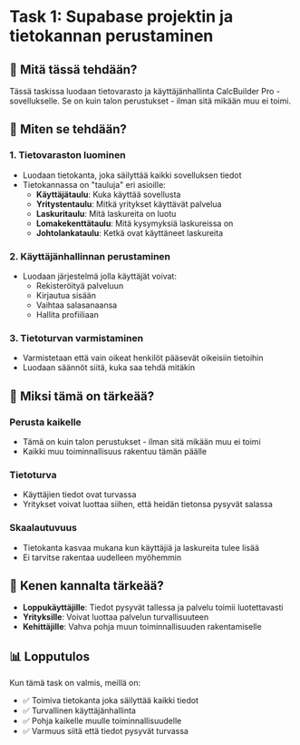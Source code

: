 # Task 1: Supabase projektin ja tietokannan perustaminen

## 🎯 Mitä tässä tehdään?

Tässä taskissa luodaan tietovarasto ja käyttäjänhallinta CalcBuilder Pro -sovellukselle. Se on kuin
talon perustukset - ilman sitä mikään muu ei toimi.

## 🔧 Miten se tehdään?

### 1. Tietovaraston luominen

- Luodaan tietokanta, joka säilyttää kaikki sovelluksen tiedot
- Tietokannassa on "tauluja" eri asioille:
  - **Käyttäjätaulu**: Kuka käyttää sovellusta
  - **Yritystentaulu**: Mitkä yritykset käyttävät palvelua
  - **Laskuritaulu**: Mitä laskureita on luotu
  - **Lomakekenttätaulu**: Mitä kysymyksiä laskureissa on
  - **Johtolankataulu**: Ketkä ovat käyttäneet laskureita

### 2. Käyttäjänhallinnan perustaminen

- Luodaan järjestelmä jolla käyttäjät voivat:
  - Rekisteröityä palveluun
  - Kirjautua sisään
  - Vaihtaa salasanaansa
  - Hallita profiiliaan

### 3. Tietoturvan varmistaminen

- Varmistetaan että vain oikeat henkilöt pääsevät oikeisiin tietoihin
- Luodaan säännöt siitä, kuka saa tehdä mitäkin

## 🌟 Miksi tämä on tärkeää?

### Perusta kaikelle

- Tämä on kuin talon perustukset - ilman sitä mikään muu ei toimi
- Kaikki muu toiminnallisuus rakentuu tämän päälle

### Tietoturva

- Käyttäjien tiedot ovat turvassa
- Yritykset voivat luottaa siihen, että heidän tietonsa pysyvät salassa

### Skaalautuvuus

- Tietokanta kasvaa mukana kun käyttäjiä ja laskureita tulee lisää
- Ei tarvitse rakentaa uudelleen myöhemmin

## 👥 Kenen kannalta tärkeää?

- **Loppukäyttäjille**: Tiedot pysyvät tallessa ja palvelu toimii luotettavasti
- **Yrityksille**: Voivat luottaa palvelun turvallisuuteen
- **Kehittäjille**: Vahva pohja muun toiminnallisuuden rakentamiselle

## 📊 Lopputulos

Kun tämä task on valmis, meillä on:

- ✅ Toimiva tietokanta joka säilyttää kaikki tiedot
- ✅ Turvallinen käyttäjänhallinta
- ✅ Pohja kaikelle muulle toiminnallisuudelle
- ✅ Varmuus siitä että tiedot pysyvät turvassa
